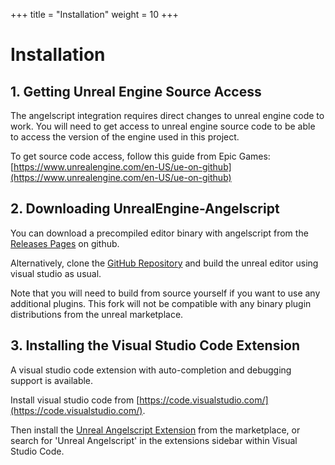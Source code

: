+++
title = "Installation"
weight = 10
+++

# Installation
## 1. Getting Unreal Engine Source Access
The angelscript integration requires direct changes to unreal engine code to work.
You will need to get access to unreal engine source code to be able to access the 
version of the engine used in this project.

To get source code access, follow this guide from Epic Games:
[https://www.unrealengine.com/en-US/ue-on-github](https://www.unrealengine.com/en-US/ue-on-github)


## 2. Downloading UnrealEngine-Angelscript
You can download a precompiled editor binary with angelscript from the
[Releases Pages](https://github.com/Hazelight/UnrealEngine-Angelscript/releases)
on github.

Alternatively, clone the [GitHub Repository](https://github.com/Hazelight/UnrealEngine-Angelscript)
and build the unreal editor using visual studio as usual.

Note that you will need to build from source yourself if you want to use any additional plugins.
This fork will not be compatible with any binary plugin distributions from the unreal marketplace.


## 3. Installing the Visual Studio Code Extension
A visual studio code extension with auto-completion and debugging support is available.

Install visual studio code from [https://code.visualstudio.com/](https://code.visualstudio.com/).

Then install the [Unreal Angelscript Extension](https://marketplace.visualstudio.com/items?itemName=Hazelight.unreal-angelscript)
from the marketplace, or search for 'Unreal Angelscript' in the extensions sidebar within Visual Studio Code.
